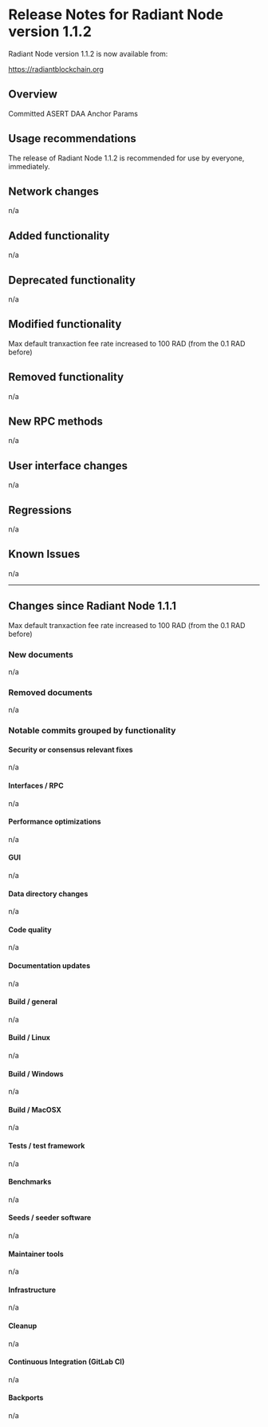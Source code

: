 # Release Notes for Radiant Node version 1.1.2

Radiant Node version 1.1.2 is now available from:

  <https://radiantblockchain.org>

## Overview

Committed ASERT DAA Anchor Params

## Usage recommendations

The release of Radiant Node 1.1.2 is recommended for use by everyone, immediately.

## Network changes

n/a

## Added functionality

n/a

## Deprecated functionality

n/a

## Modified functionality

Max default tranxaction fee rate increased to 100 RAD (from the 0.1 RAD before)

## Removed functionality

n/a

## New RPC methods

n/a

## User interface changes

n/a

## Regressions

n/a

## Known Issues
 
n/a

---

## Changes since Radiant Node 1.1.1

Max default tranxaction fee rate increased to 100 RAD (from the 0.1 RAD before)

### New documents

n/a

### Removed documents

n/a

### Notable commits grouped by functionality

#### Security or consensus relevant fixes

n/a

#### Interfaces / RPC

n/a

#### Performance optimizations

n/a

#### GUI

n/a

#### Data directory changes

n/a

#### Code quality

n/a

#### Documentation updates

n/a

#### Build / general

n/a

#### Build / Linux

n/a

#### Build / Windows

n/a

#### Build / MacOSX

n/a

#### Tests / test framework

n/a

#### Benchmarks

n/a

#### Seeds / seeder software

n/a

#### Maintainer tools

n/a

#### Infrastructure

n/a

#### Cleanup

n/a

#### Continuous Integration (GitLab CI)

n/a

#### Backports

n/a
